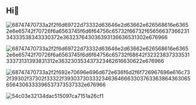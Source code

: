 ## Hi👋 

![68747470733a2f2f6d69722d73332d63646e2d63662e626568616e63652e6e65742f70726f6a6563745f6d6f64756c65732f66732f6565663736623134333538343330372e363237643036393136636531302e676966](https://github.com/user-attachments/assets/83052042-e0ec-4f15-96d8-983df7624bac)

![68747470733a2f2f6d69722d73332d63646e2d63662e626568616e63652e6e65742f70726f6a6563745f6d6f64756c65732f68642f3232383733353133373131393831312e363230353437323462616630622e676966](https://github.com/user-attachments/assets/9d6d254c-0673-4ad4-b9d9-6885f80b18a5)


![68747470733a2f2f692e70696e696d672e636f6d2f6f726967696e616c732f39302f37302f33322f39303730333234636466633037633638643630656564306333396537373537332e676966](https://github.com/user-attachments/assets/ae0aead7-96ce-45d6-8e2d-93b6363b96a4)

![54c03e32134dac515097ca7151a26cf1](https://github.com/user-attachments/assets/4b807739-918e-4bcc-98ae-72db68bf4ce8)
